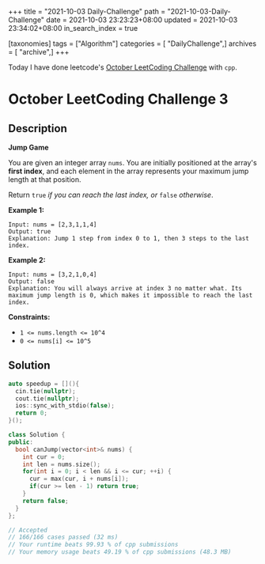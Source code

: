 +++
title = "2021-10-03 Daily-Challenge"
path = "2021-10-03-Daily-Challenge"
date = 2021-10-03 23:23:23+08:00
updated = 2021-10-03 23:34:02+08:00
in_search_index = true

[taxonomies]
tags = ["Algorithm"]
categories = [ "DailyChallenge",]
archives = [ "archive",]
+++

Today I have done leetcode's [October LeetCoding Challenge](https://leetcode.com/problems/jump-game/) with `cpp`.

<!-- more -->

# October LeetCoding Challenge 3

## Description

**Jump Game**

You are given an integer array `nums`. You are initially positioned at the array's **first index**, and each element in the array represents your maximum jump length at that position.

Return `true` *if you can reach the last index, or* `false` *otherwise*.

 

**Example 1:**

```
Input: nums = [2,3,1,1,4]
Output: true
Explanation: Jump 1 step from index 0 to 1, then 3 steps to the last index.
```

**Example 2:**

```
Input: nums = [3,2,1,0,4]
Output: false
Explanation: You will always arrive at index 3 no matter what. Its maximum jump length is 0, which makes it impossible to reach the last index.
```

 

**Constraints:**

- `1 <= nums.length <= 10^4`
- `0 <= nums[i] <= 10^5`

## Solution

``` cpp
auto speedup = [](){
  cin.tie(nullptr);
  cout.tie(nullptr);
  ios::sync_with_stdio(false);
  return 0;
}();

class Solution {
public:
  bool canJump(vector<int>& nums) {
    int cur = 0;
    int len = nums.size();
    for(int i = 0; i < len && i <= cur; ++i) {
      cur = max(cur, i + nums[i]);
      if(cur >= len - 1) return true;
    }
    return false;
  }
};

// Accepted
// 166/166 cases passed (32 ms)
// Your runtime beats 99.93 % of cpp submissions
// Your memory usage beats 49.19 % of cpp submissions (48.3 MB)
```
